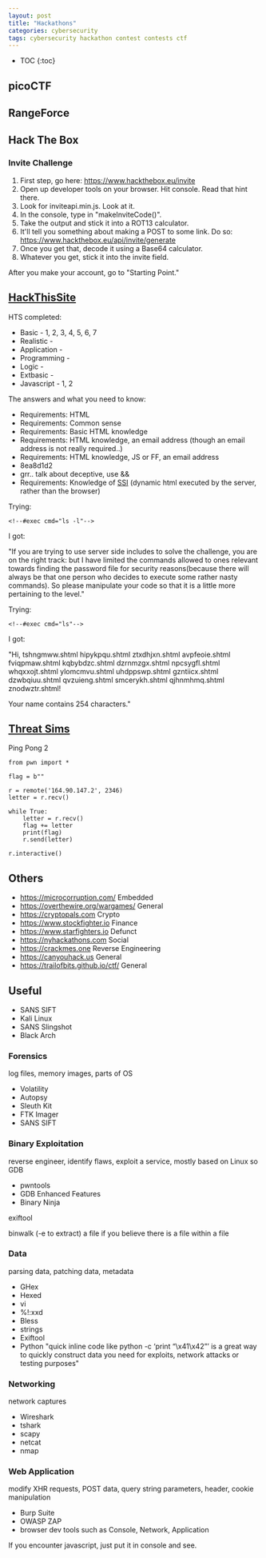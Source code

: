 ```yaml
---
layout: post
title: "Hackathons"
categories: cybersecurity
tags: cybersecurity hackathon contest contests ctf
---
```


* TOC
{:toc}



## picoCTF



## RangeForce



## Hack The Box

### Invite Challenge

1. First step, go here: https://www.hackthebox.eu/invite
2. Open up developer tools on your browser. Hit console. Read that hint there.
3. Look for inviteapi.min.js. Look at it.
4. In the console, type in "makeInviteCode()".
5. Take the output and stick it into a ROT13 calculator.
6. It'll tell you something about making a POST to some link. Do so: https://www.hackthebox.eu/api/invite/generate
7. Once you get that, decode it using a Base64 calculator.
8. Whatever you get, stick it into the invite field.

After you make your account, go to "Starting Point."



## [HackThisSite](https://www.hackthissite.org/)

HTS completed:

- Basic - 1, 2, 3, 4, 5, 6, 7
- Realistic - 
- Application - 
- Programming - 
- Logic - 
- Extbasic - 
- Javascript - 1, 2

The answers and what you need to know:

- Requirements: HTML
- Requirements: Common sense
- Requirements: Basic HTML knowledge
- Requirements: HTML knowledge, an email address (though an email address is not really required..)
- Requirements: HTML knowledge, JS or FF, an email address
- 8ea8d1d2
- grr.. talk about deceptive, use &&
- Requirements: Knowledge of [SSI](http://en.wikipedia.org/wiki/Server_Side_Includes) (dynamic html executed by the server, rather than the browser)

Trying:

```
<!--#exec cmd="ls -l"-->
```

I got:

"If you are trying to use server side includes to solve the challenge, you are on the right track: but I have limited the commands allowed to ones relevant towards finding the password file for security reasons(because there will always be that one person who decides to execute some rather nasty commands). So please manipulate your code so that it is a little more pertaining to the level."

Trying:

```
<!--#exec cmd="ls"-->
```

I got:

"Hi, tshngmww.shtml hipykpqu.shtml ztxdhjxn.shtml avpfeoie.shtml fviqpmaw.shtml kqbybdzc.shtml dzrnmzgx.shtml npcsygfl.shtml whqxxojt.shtml ylomcmvu.shtml uhdppswp.shtml gzntiicx.shtml dzwbqiuu.shtml qvzuieng.shtml smcerykh.shtml qjhnmhmq.shtml znodwztr.shtml!

Your name contains 254 characters."



## [Threat Sims](https://ctf.threatsims.com)

Ping Pong 2

```python3
from pwn import *

flag = b""

r = remote('164.90.147.2', 2346)
letter = r.recv()

while True:
    letter = r.recv()
    flag += letter
    print(flag)
    r.send(letter)

r.interactive()
```



## Others

- https://microcorruption.com/ Embedded
- https://overthewire.org/wargames/ General
- https://cryptopals.com Crypto
- https://www.stockfighter.io Finance
- https://www.starfighters.io Defunct
- https://nyhackathons.com Social
- https://crackmes.one Reverse Engineering
- https://canyouhack.us General
- https://trailofbits.github.io/ctf/ General



## Useful

- SANS SIFT
- Kali Linux
- SANS Slingshot
- Black Arch



### Forensics

log files, memory images, parts of OS

- Volatility
- Autopsy
- Sleuth Kit
- FTK Imager
- SANS SIFT



### Binary Exploitation

reverse engineer, identify flaws, exploit a service, mostly based on Linux so GDB

- pwntools
- GDB Enhanced Features
- Binary Ninja

exiftool

binwalk (-e to extract) a file if you believe there is a file within a file



### Data

parsing data, patching data, metadata

- GHex
- Hexed
- vi
- %!:xxd 
- Bless
- strings
- Exiftool
- Python "quick inline code like python -c ‘print “\x41\x42”’ is a great way to quickly construct data you need for exploits, network attacks or testing purposes"



### Networking

network captures

- Wireshark
- tshark
- scapy
- netcat
- nmap



### Web Application

modify XHR requests, POST data, query string parameters, header, cookie manipulation

- Burp Suite
- OWASP ZAP
- browser dev tools such as Console, Network, Application

If you encounter javascript, just put it in console and see.


